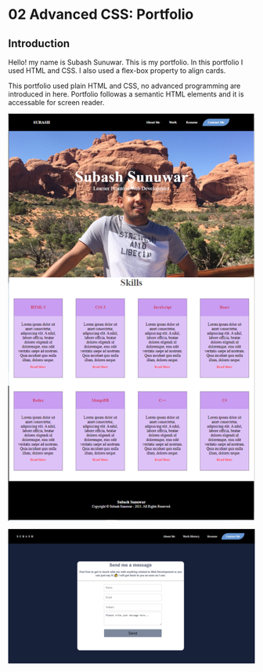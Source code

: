# 02 Advanced CSS: Portfolio

## Introduction

Hello! my name is Subash Sunuwar. This is my portfolio. In this portfolio I used HTML and CSS. I also used a flex-box property to align cards.

This portfolio used plain HTML and CSS, no advanced programming are introduced in here. Portfolio followas a semantic HTML elements and it is accessable for screen reader.

![portfolio screenshot](./Assets/images/Screenshot.PNG)

![portfolio screenshot](./Assets/images/contact-me-screenshot.PNG)
